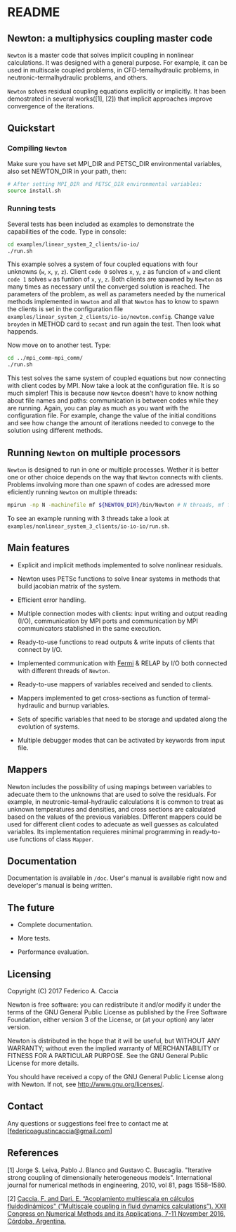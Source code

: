 # README 

## Newton: a multiphysics coupling master code

 `Newton` is a master code that solves implicit coupling in nonlinear calculations.
It was designed with a general purpose. 
For example, it can be used in multiscale coupled problems, 
in CFD-temalhydraulic problems, in neutronic-termalhydraulic problems, 
and others.
 
`Newton` solves residual coupling equations explicitly or implicitly.
It has been demostrated in several works([1], [2]) that implicit approaches improve convergence of the iterations.

## Quickstart

### Compiling `Newton`
Make sure you have set MPI_DIR and PETSC_DIR environmental variables, also set NEWTON_DIR in your path, then:

```bash
# After setting MPI_DIR and PETSC_DIR environmental variables:
source install.sh
```

### Running tests
Several tests has been included as examples to demonstrate the capabilities of the code. Type in console:
```bash
cd examples/linear_system_2_clients/io-io/
./run.sh
```
This example solves a system of four coupled equations with four unknowns (`w`, `x`, `y`, `z`). Client `code 0` solves `x`, `y`, `z` as funcion of `w` and client `code 1` solves `w` as funtion of `x`, `y`, `z`. Both clients are spawned by `Newton` as many times as necessary until the converged solution is reached. 
The parameters of the problem, as well as parameters needed by the numerical methods implemented in `Newton` and all that `Newton` has to know to spawn the clients is set in the configuration file `examples/linear_system_2_clients/io-io/newton.config`. Change value `broyden` in METHOD card to `secant` and run again the test. Then look what happends.

Now move on to another test. Type:
```bash
cd ../mpi_comm-mpi_comm/
./run.sh
```
This test solves the same system of coupled equations but now connecting with client codes by MPI. Now take a look at the configuration file. It is so much simpler! This is because now `Newton` doesn't have to know nothing about file names and paths: communication is between codes while they are running. Again, you can play as much as you want with the configuration file. For example, change the value of the initial conditions and see how change the amount of iterations needed to convege to the solution using different methods.

## Running `Newton` on multiple processors

`Newton` is designed to run in one or multiple processes.
Wether it is better one or other choice depends on the way that `Newton` connects with clients. Problems involving more than one spawn of codes are adressed more eficiently running `Newton` on multiple threads:

```bash
mpirun -np N -machinefile mf ${NEWTON_DIR}/bin/Newton # N threads, mf file with node names
```
To see an example running with 3 threads take a look at ```examples/nonlinear_system_3_clients/io-io-io/run.sh```.

## Main features

* Explicit and implicit methods implemented to solve nonlinear residuals.

* Newton uses PETSc functions to solve linear systems in methods that build jacobian matrix of the system.

* Efficient error handling.

* Multiple connection modes with clients: input writing and output reading (I/O), communication by MPI ports and communication by MPI communicators stablished in the same execution.

* Ready-to-use functions to read outputs & write inputs of clients that connect by I/O.

* Implemented communication with [Fermi](https://github.com/GG1991/fermi) & RELAP by I/O both connected with different threads of `Newton`.

* Ready-to-use mappers of variables received and sended to clients.

* Mappers implemented to get cross-sections as function of termal-hydraulic and burnup variables.

* Sets of specific variables that need to be storage and updated along the evolution of systems.

* Multiple debugger modes that can be activated by keywords from input file.

## Mappers

Newton includes the possibility of using mapings between variables to adecuate them to the unknowns that are used to solve the residuals. For example, in neutronic-temal-hydraulic calculations it is common to treat as unknown temperatures and densities, and cross sections are calculated based on the values of the previous variables. Different mappers could be used for different client codes to adecuate as well guesses as calculated variables. Its implementation requieres minimal programming in ready-to-use functions of class `Mapper`.

## Documentation
Documentation is available in ```/doc```. User's manual is available right now and developer's manual is being written.

<!-- Compile tex files in /doc to pdf (some packages from ```texlive``` are needed: ```texlive-fonts-recommended``` and ```texlive-latex-recommended```). Type:
```bash
cd doc/
pdflatex newton-u-m.tex
```
to get user's manual and:
```bash
cd doc/
pdflatex newton-d-m.tex
```
to get developer's manual. -->

## The future

* Complete documentation.

* More tests.

* Performance evaluation.

## Licensing

Copyright (C) 2017 Federico A. Caccia

Newton is free software: you can redistribute it and/or modify
it under the terms of the GNU General Public License as published by
the Free Software Foundation, either version 3 of the License, or
(at your option) any later version.

Newton is distributed in the hope that it will be useful,
but WITHOUT ANY WARRANTY; without even the implied warranty of
MERCHANTABILITY or FITNESS FOR A PARTICULAR PURPOSE.  See the
GNU General Public License for more details.

You should have received a copy of the GNU General Public License
along with Newton.  If not, see <http://www.gnu.org/licenses/>.

## Contact
Any questions or suggestions feel free to contact me at [federicoagustincaccia@gmail.com]

## References

[1] Jorge S. Leiva, Pablo J. Blanco and Gustavo C. Buscaglia. 
"Iterative strong coupling of dimensionally heterogeneous models".
International journal for numerical methods in engineering, 2010, vol 81, pags 1558–1580.

[2] [Caccia, F. and Dari. E. “Acoplamiento multiescala en cálculos fluidodinámicos" (“Multiscale
coupling in fluid dynamics calculations”). XXll Congress on Numerical Methods and its
Applications, 7-11 November 2016, Córdoba, Argentina.](https://goo.gl/mZ3A7o)
